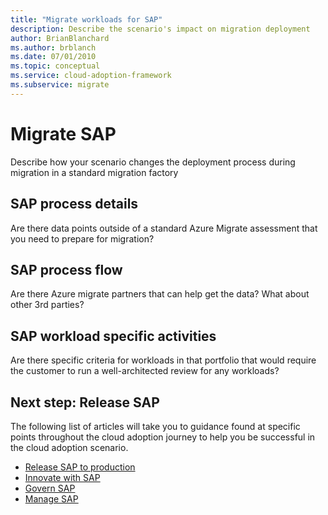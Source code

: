```yaml
---
title: "Migrate workloads for SAP"
description: Describe the scenario's impact on migration deployment
author: BrianBlanchard
ms.author: brblanch
ms.date: 07/01/2010
ms.topic: conceptual
ms.service: cloud-adoption-framework
ms.subservice: migrate
---
```


# Migrate SAP

Describe how your scenario changes the deployment process during migration in a standard migration factory

## SAP process details

Are there data points outside of a standard Azure Migrate assessment that you need to prepare for migration?

## SAP process flow

Are there Azure migrate partners that can help get the data? What about other 3rd parties?

## SAP workload specific activities

Are there specific criteria for workloads in that portfolio that would require the customer to run a well-architected review for any workloads?

## Next step: Release SAP

The following list of articles will take you to guidance found at specific points throughout the cloud adoption journey to help you be successful in the cloud adoption scenario.

- [Release SAP to production](./migrate-release.md)
- [Innovate with SAP](./innovate.md)
- [Govern SAP](./govern.md)
- [Manage SAP](./manage.md)
